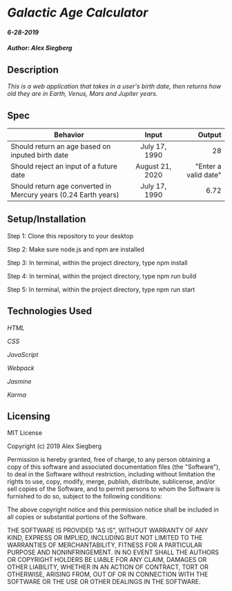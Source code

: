 # _Galactic Age Calculator_

#### _6-28-2019_

#### _Author: Alex Siegberg_

## Description

_This is a web application that takes in a user's birth date, then returns how old they are in Earth, Venus, Mars and Jupiter years._

## Spec

| Behavior | Input | Output |
| ------------- |:-------------:| -----:|
| Should return an age based on inputed birth date | July 17, 1990 | 28 |
| Should reject an input of a future date | August 21, 2020 | "Enter a valid date" |
| Should return age converted in Mercury years (0.24 Earth years) | July 17, 1990 | 6.72 | 

## Setup/Installation

Step 1: Clone this repository to your desktop

Step 2: Make sure node.js and npm are installed

Step 3: In terminal, within the project directory, type npm install

Step 4: In terminal, within the project directory, type npm run build

Step 5: In terminal, within the project directory, type npm run start

## Technologies Used

_HTML_

_CSS_

_JavaScript_

_Webpack_

_Jasmine_

_Karma_

## Licensing

MIT License

Copyright (c) 2019 Alex Siegberg

Permission is hereby granted, free of charge, to any person obtaining a copy
of this software and associated documentation files (the "Software"), to deal
in the Software without restriction, including without limitation the rights
to use, copy, modify, merge, publish, distribute, sublicense, and/or sell
copies of the Software, and to permit persons to whom the Software is
furnished to do so, subject to the following conditions:

The above copyright notice and this permission notice shall be included in all
copies or substantial portions of the Software.

THE SOFTWARE IS PROVIDED "AS IS", WITHOUT WARRANTY OF ANY KIND, EXPRESS OR
IMPLIED, INCLUDING BUT NOT LIMITED TO THE WARRANTIES OF MERCHANTABILITY,
FITNESS FOR A PARTICULAR PURPOSE AND NONINFRINGEMENT. IN NO EVENT SHALL THE
AUTHORS OR COPYRIGHT HOLDERS BE LIABLE FOR ANY CLAIM, DAMAGES OR OTHER
LIABILITY, WHETHER IN AN ACTION OF CONTRACT, TORT OR OTHERWISE, ARISING FROM,
OUT OF OR IN CONNECTION WITH THE SOFTWARE OR THE USE OR OTHER DEALINGS IN THE
SOFTWARE.
